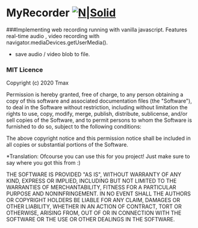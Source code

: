 # MyRecorder [![N|Solid](https://nbt.tmax96.com/MyRec/v2t.png)](https://nbt.tmax96.com/MyRec)

###Implementing web recording running with vanilla javascript.
Features real-time audio , video recording with navigator.mediaDevices.getUserMedia().
- save audio / video blob to file.


### MIT Licence

Copyright (c) 2020 Tmax

Permission is hereby granted, free of charge, to any person obtaining a copy of this software and associated documentation files (the "Software"), to deal in the Software without restriction, including without limitation the rights to use, copy, modify, merge, publish, distribute, sublicense, and/or sell copies of the Software, and to permit persons to whom the Software is furnished to do so, subject to the following conditions:

The above copyright notice and this permission notice shall be included in all copies or substantial portions of the Software.

*Translation: Ofcourse you can use this for you project! Just make sure to say where you got this from :)

THE SOFTWARE IS PROVIDED "AS IS", WITHOUT WARRANTY OF ANY KIND, EXPRESS OR IMPLIED, INCLUDING BUT NOT LIMITED TO THE WARRANTIES OF MERCHANTABILITY, FITNESS FOR A PARTICULAR PURPOSE AND NONINFRINGEMENT. IN NO EVENT SHALL THE AUTHORS OR COPYRIGHT HOLDERS BE LIABLE FOR ANY CLAIM, DAMAGES OR OTHER LIABILITY, WHETHER IN AN ACTION OF CONTRACT, TORT OR OTHERWISE, ARISING FROM, OUT OF OR IN CONNECTION WITH THE SOFTWARE OR THE USE OR OTHER DEALINGS IN THE SOFTWARE.
